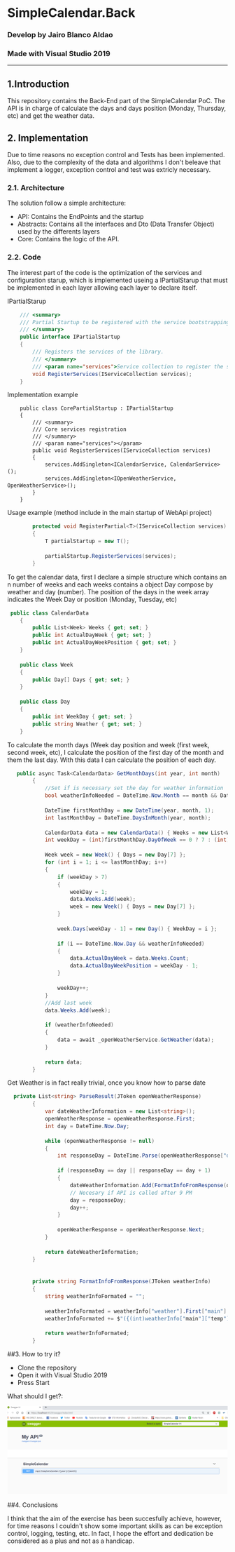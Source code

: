 # SimpleCalendar.Back
### Develop by Jairo Blanco Aldao
### Made with Visual Studio 2019 
-----------------------------------------------------------------------------------------------------------

## 1.Introduction
This repository contains the Back-End part of the SimpleCalendar PoC. The API is in charge of calculate the days and days position (Monday, Thursday, etc) and get the weather data.

## 2. Implementation
Due to time reasons no exception control and Tests has been implemented. Also, due to the complexity of the data and algorithms I don't beleave that implement a logger, exception control and test was extricly necessary. 
### 2.1. Architecture
The solution follow a simple architecture:

* API: Contains the EndPoints and the startup 
* Abstracts: Contains all the interfaces and Dto (Data Transfer Object) used by the differents layers
* Core: Contains the logic of the API.

### 2.2. Code

The interest part of the code is the optimization of the services and configuration starup, which is implemented useing a IPartialStarup that must be implemented in each layer allowing each layer to declare itself.

IPartialStarup

```csharp
    /// <summary>
    /// Partial Startup to be registered with the service bootstrapping.
    /// </summary>
    public interface IPartialStartup
    {
        /// Registers the services of the library.
        /// </summary>
        /// <param name="services">Service collection to register the services into.</param>
        void RegisterServices(IServiceCollection services);
    }
```
Implementation example
```chsarp
    public class CorePartialStartup : IPartialStartup
    {
        /// <summary>
        /// Core services registration
        /// </summary>
        /// <param name="services"></param>
        public void RegisterServices(IServiceCollection services)
        {
            services.AddSingleton<ICalendarService, CalendarService>();
            services.AddSingleton<IOpenWeatherService, OpenWeatherService>();
        }
    }
```
Usage example (method include in the main startup of WebApi project)
```csharp
        protected void RegisterPartial<T>(IServiceCollection services) where T : IPartialStartup, new()
        {
            T partialStartup = new T();

            partialStartup.RegisterServices(services);
        }
```

To get the calendar data, first I declare a simple structure which contains an n number of weeks and each weeks contains a object Day compose by weather and day (number). The position of the days in the week array indicates the Week Day or position (Monday, Tuesday, etc)

```csharp
 public class CalendarData
    {
        public List<Week> Weeks { get; set; }
        public int ActualDayWeek { get; set; }
        public int ActualDayWeekPosition { get; set; }
    }

    public class Week
    {
        public Day[] Days { get; set; }
    }

    public class Day
    {
        public int WeekDay { get; set; }
        public string Weather { get; set; }
    }
```
To calculate the month days (Week day position and week (first week, second week, etc), I calculate the position of the first day of the month and them the last day. With this data I can calculate the position of each day.

```csharp
   public async Task<CalendarData> GetMonthDays(int year, int month)
        {
            //Set if is necessary set the day for weather information
            bool weatherInfoNeeded = DateTime.Now.Month == month && DateTime.Now.Year == year;

            DateTime firstMonthDay = new DateTime(year, month, 1);
            int lastMonthDay = DateTime.DaysInMonth(year, month);

            CalendarData data = new CalendarData() { Weeks = new List<Week>()};
            int weekDay = (int)firstMonthDay.DayOfWeek == 0 ? 7 : (int)firstMonthDay.DayOfWeek;

            Week week = new Week() { Days = new Day[7] };
            for (int i = 1; i <= lastMonthDay; i++)
            {
                if (weekDay > 7)
                {
                    weekDay = 1;
                    data.Weeks.Add(week);
                    week = new Week() { Days = new Day[7] };
                }

                week.Days[weekDay - 1] = new Day() { WeekDay = i };

                if (i == DateTime.Now.Day && weatherInfoNeeded)
                {
                    data.ActualDayWeek = data.Weeks.Count;
                    data.ActualDayWeekPosition = weekDay - 1;
                }

                weekDay++;
            }
            //Add last week
            data.Weeks.Add(week);

            if (weatherInfoNeeded)
            {
                data = await _openWeatherService.GetWeather(data);
            }

            return data;
        }
```

Get Weather is in fact really trivial, once you know how to parse date

```csharp
  private List<string> ParseResult(JToken openWeatherResponse)
        {
            var dateWeatherInformation = new List<string>();
            openWeatherResponse = openWeatherResponse.First;
            int day = DateTime.Now.Day;

            while (openWeatherResponse != null)
            {
                int responseDay = DateTime.Parse(openWeatherResponse["dt_txt"].ToString()).Day;

                if (responseDay == day || responseDay == day + 1)
                {
                    dateWeatherInformation.Add(FormatInfoFromResponse(openWeatherResponse));
                    // Necesary if API is called after 9 PM
                    day = responseDay;
                    day++;
                }

                openWeatherResponse = openWeatherResponse.Next;
            }

            return dateWeatherInformation;
        }


        private string FormatInfoFromResponse(JToken weatherInfo)
        {
            string weatherInfoFormated = "";

            weatherInfoFormated = weatherInfo["weather"].First["main"].ToString();
            weatherInfoFormated += $"({(int)weatherInfo["main"]["temp"]}ºC)";

            return weatherInfoFormated;
        }
```

##3. How to try it?

* Clone the repository
* Open it with Visual Studio 2019
* Press Start

What should I get?:

![](exampleback.png)

##4. Conclusions

I think that the aim of the exercise has been succesfully achieve, however, for time reasons I couldn't show some important skills as can be exception control, logging, testing, etc.
In fact, I hope the effort and dedication be considered as a plus and not as a handicap.
